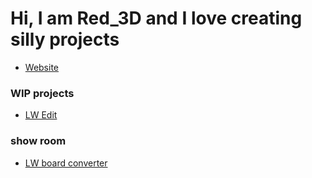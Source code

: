 # Hi, I am Red_3D and I love creating silly projects

* [Website](https://red-3d.github.io/Red-3D/)

### WIP projects
* [LW Edit](https://github.com/Red-3D/LW-Edit)

### show room
* [LW board converter](https://github.com/Red-3D/LW-board-converter)
